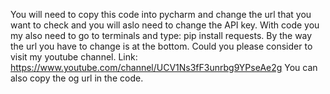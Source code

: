 You will need to copy this code into pycharm and change the url that you want to check and you will aslo need to change the API key. With code you my also need to go to terminals and type: pip install requests. By the way the url you have to change is at the bottom. Could you please consider to visit my youtube channel. Link: https://www.youtube.com/channel/UCV1Ns3fF3unrbg9YPseAe2g 
You can also copy the og url in the code. 
